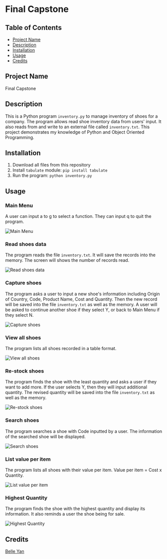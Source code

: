 # Final Capstone

## Table of Contents
- [Project Name](#project_name)
- [Description](#description)
- [Installation](#installation)
- [Usage](#usage)
- [Credits](#credits)

<a id="project_name"></a>
## Project Name
Final Capstone

<a id="description"></a>
## Description
This is a Python program `inventory.py` to manage inventory of shoes for a company.
The program allows read shoe inventory data from users' input.
It also reads from and write to an external file called `inventory.txt`.
This project demonstrates my knowledge of Python and Object Oriented Programming.

<a id="installation"></a>
## Installation
1. Download all files from this repository
2. Install `tabulate` module: `pip install tabulate`
3. Run the program: `python inventory.py`

<a id="usage"></a>
## Usage
### Main Menu
A user can input a to g to select a function. They can input q to quit the program.

![Main Menu](./main_menu.png)

### Read shoes data
The program reads the file `inventory.txt`. It will save the records into the memory. The screen will shows the number of records read.

![Read shoes data](./read_shoes_data.png)

### Capture shoes
The program asks a user to input a new shoe's information including Origin of Country, Code, Product Name, Cost and Quantity.
Then the new record will be saved into the file `inventory.txt` as well as the memory.
A user will be asked to continue another shoe if they select Y, or back to Main Menu if they select N.

![Capture shoes](./capture_shoes.png)

### View all shoes
The program lists all shoes recorded in a table format.

![View all shoes](./view_all_shoes.png)

### Re-stock shoes
The program finds the shoe with the least quantity and asks a user if they want to add more.
If the user selects Y, then they will input additional quantity.
The revised quantity will be saved into the file `inventory.txt` as well as the memory.

![Re-stock shoes](./restock_shoes.png)

### Search shoes
The program searches a shoe with Code inputted by a user. The information of the searched shoe will be displayed.

![Search shoes](./search_shoes.png)

### List value per item
The program lists all shoes with their value per item. Value per item = Cost x Quantity.

![List value per item](./list_value_per_item.png)

### Highest Quantity
The program finds the shoe with the highest quantity and display its information. It also reminds a user the shoe being for sale.

![Highest Quantity](./highest_quantity.png)

<a id="credits"></a>
## Credits
[Belle Yan](https://github.com/belleyan19)
